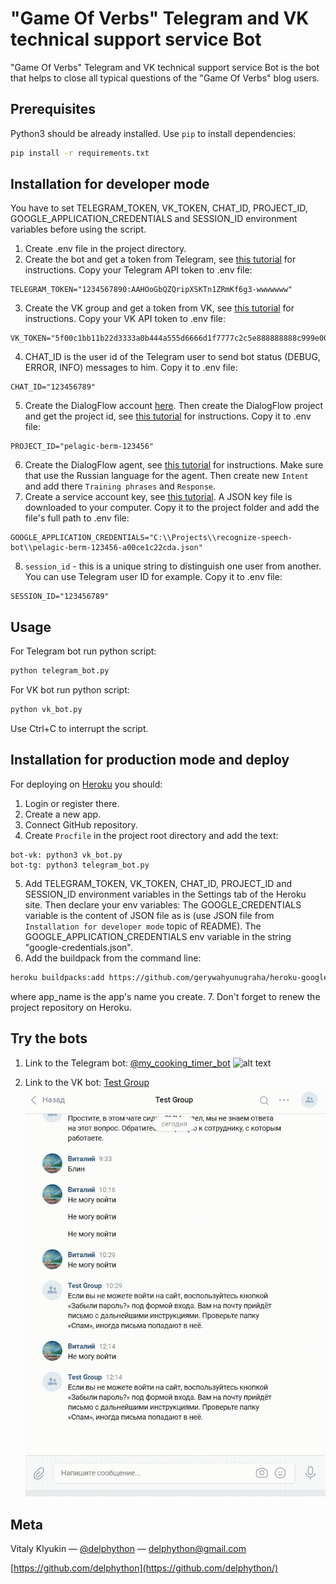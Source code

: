 # "Game Of Verbs" Telegram and VK technical support service Bot

"Game Of Verbs" Telegram and VK technical support service Bot is the bot that helps to close all typical questions of the "Game Of Verbs" blog users.

## Prerequisites

Python3 should be already installed. Use `pip` to install dependencies:
```bash
pip install -r requirements.txt
```

## Installation for developer mode
You have to set TELEGRAM_TOKEN, VK_TOKEN, CHAT_ID, PROJECT_ID, GOOGLE_APPLICATION_CREDENTIALS and SESSION_ID environment variables before using the script.

1. Create .env file in the project directory.
2. Create the bot and get a token from Telegram, see [this tutorial](https://www.siteguarding.com/en/how-to-get-telegram-bot-api-token) for instructions. Copy your Telegram API token to .env file:
```
TELEGRAM_TOKEN="1234567890:AAHOoGbQZQripXSKTn1ZRmKf6g3-wwwwwww"
```
3. Create the VK group and get a token from VK, see [this tutorial](https://vk.com/dev/access_token?f=2.%20%D0%9A%D0%BB%D1%8E%D1%87%20%D0%B4%D0%BE%D1%81%D1%82%D1%83%D0%BF%D0%B0%20%D1%81%D0%BE%D0%BE%D0%B1%D1%89%D0%B5%D1%81%D1%82%D0%B2%D0%B0) for instructions. Copy your VK API token to .env file:
```
VK_TOKEN="5f00c1bb11b22d3333a0b444a555d6666d1f7777c2c5e888888888c999e00000e0a3bfa11111b22222a"
```
4. CHAT_ID is the user id of the Telegram user to send bot status (DEBUG, ERROR, INFO) messages to him. Copy it to .env file:
```
CHAT_ID="123456789"
```
5. Create the DialogFlow account [here](https://dialogflow.cloud.google.com/#/login). Then create the DialogFlow project and get the project id, see [this tutorial](https://cloud.google.com/dialogflow/docs/quick/setup) for instructions. Copy it to .env file:
```
PROJECT_ID="pelagic-berm-123456"
```
6. Create the DialogFlow agent, see [this tutorial](https://cloud.google.com/dialogflow/docs/quick/build-agent) for instructions. Make sure that use the Russian language for the agent. Then create new `Intent` and add there `Training phrases` and `Response`.
7. Create a service account key, see [this tutorial](https://cloud.google.com/docs/authentication/getting-started). A JSON key file is downloaded to your computer. Copy it to the project folder and add the file's full path to .env file:
```
GOOGLE_APPLICATION_CREDENTIALS="C:\\Projects\\recognize-speech-bot\\pelagic-berm-123456-a00ce1c22cda.json"
```
8. `session_id` - this is a unique string to distinguish one user from another. You can use Telegram user ID for example. Copy it to .env file:
```
SESSION_ID="123456789"
```

## Usage

For Telegram bot run python script:
```sh
python telegram_bot.py
```
For VK bot run python script:
```sh
python vk_bot.py
```
Use Ctrl+C to interrupt the script.

## Installation for production mode and deploy
For deploying on [Heroku](https://www.heroku.com) you should:
1. Login or register there.
2. Create a new app.
3. Connect GitHub repository.
4. Create `Procfile` in the project root directory and add the text:
```
bot-vk: python3 vk_bot.py
bot-tg: python3 telegram_bot.py
```
5. Add TELEGRAM_TOKEN, VK_TOKEN, CHAT_ID, PROJECT_ID and SESSION_ID environment variables in the Settings tab of the Heroku site. Then declare your env variables: The GOOGLE_CREDENTIALS variable is the content of JSON file as is (use JSON file from `Installation for developer mode` topic of README). The GOOGLE_APPLICATION_CREDENTIALS env variable in the string "google-credentials.json".
6. Add the buildpack from the command line:
```sh
heroku buildpacks:add https://github.com/gerywahyunugraha/heroku-google-application-credentials-buildpack -a app_name
```
where app_name is the app's name you create.
7. Don't forget to renew the project repository on Heroku.

## Try the bots
1. Link to the Telegram bot: [@my_cooking_timer_bot](https://t.me/my_cooking_timer_bot)
![alt text](./telegram-bot.gif)

2. Link to the VK bot: [Test Group](https://vk.com/im?sel=-210593620)
![alt text](./vk-bot.gif)

## Meta

Vitaly Klyukin — [@delphython](https://t.me/delphython) — [delphython@gmail.com](mailto:delphython@gmail.com)

[https://github.com/delphython](https://github.com/delphython/)
